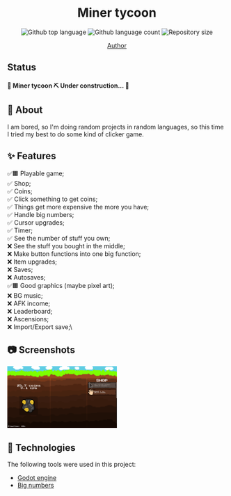 
<h1 align="center">Miner tycoon</h1>


<p align="center">
  <img alt="Github top language" src="https://img.shields.io/github/languages/top/ondrejhonus/miner_tycoon?color=56BEB8">
  <img alt="Github language count" src="https://img.shields.io/github/languages/count/ondrejhonus/miner_tycoon?color=56BEB8">
  <img alt="Repository size" src="https://img.shields.io/github/repo-size/ondrejhonus/miner_tycoon?color=56BEB8">
</p>
<p align="center">
  <a href="https://github.com/ondrejhonus" target="_blank">Author</a>
</p>

 ## Status ##

<h4> 
	🚧  Miner tycoon ⛏ Under construction...  🚧
</h4> 

## 💭 About ##

I am bored, so I'm doing random projects in random languages,
so this time I tried my best to do some kind of clicker game.

## ✨ Features ##

✅🟧 Playable game;\
✅ Shop;\
✅ Coins;\
✅ Click something to get coins;\
✅ Things get more expensive the more you have;\
✅ Handle big numbers;\
✅ Cursor upgrades;\
✅ Timer;\
✅ See the number of stuff you own;\
❌ See the stuff you bought in the middle;\
❌ Make button functions into one big function;\
❌ Item upgrades;\
❌ Saves;\
❌ Autosaves;\
✅🟧 Good graphics (maybe pixel art);\
❌ BG music;\
❌ AFK income;\
❌ Leaderboard;\
❌ Ascensions;\
❌ Import/Export save;\

##  📷 Screenshots ##
<img src="screenshots/11.4.2024.png" width="50%"></img>

## 🚀 Technologies ##

The following tools were used in this project:

- [Godot engine](https://godotengine.org/)
- [Big numbers](https://github.com/ChronoDK/GodotBigNumberClass)


